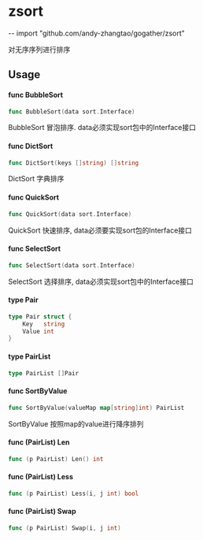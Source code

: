 # zsort
--
    import "github.com/andy-zhangtao/gogather/zsort"

对无序序列进行排序

## Usage

#### func  BubbleSort

```go
func BubbleSort(data sort.Interface)
```
BubbleSort 冒泡排序. data必须实现sort包中的Interface接口

#### func  DictSort

```go
func DictSort(keys []string) []string
```
DictSort 字典排序

#### func  QuickSort

```go
func QuickSort(data sort.Interface)
```
QuickSort 快速排序, data必须要实现sort包的Interface接口

#### func  SelectSort

```go
func SelectSort(data sort.Interface)
```
SelectSort 选择排序, data必须实现sort包中的Interface接口

#### type Pair

```go
type Pair struct {
	Key   string
	Value int
}
```


#### type PairList

```go
type PairList []Pair
```


#### func  SortByValue

```go
func SortByValue(valueMap map[string]int) PairList
```
SortByValue 按照map的value进行降序排列

#### func (PairList) Len

```go
func (p PairList) Len() int
```

#### func (PairList) Less

```go
func (p PairList) Less(i, j int) bool
```

#### func (PairList) Swap

```go
func (p PairList) Swap(i, j int)
```

